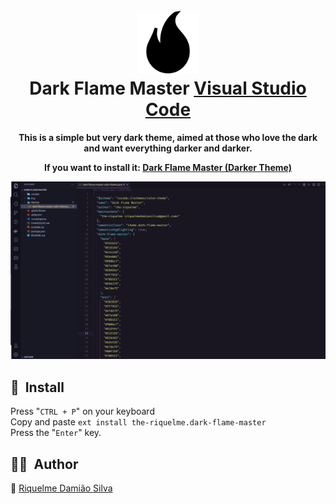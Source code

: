 
<h1 align="center">
  <br>
  <img src="./img/icon.png" alt="Dark Flame Master Logo" width="100">
  <br>
  Dark Flame Master <a href="https://code.visualstudio.com/">Visual Studio Code</a>
  <br>
</h1>

<p align="center">
  <strong>This is a simple but very dark theme, aimed at those who love the dark and want everything darker and darker.</strong>
</p>

<p align="center">
  <strong>If you want to install it: <a href="https://marketplace.visualstudio.com/items?itemName=the-riquelme.dark-flame-master&ssr=false#review-details">Dark Flame Master (Darker Theme)</a></strong>
</p>

<img src="./img/Screenshot from 2022-12-02 18-43-22.png" target="_blank">

## 🚀&nbsp; Install

Press "`CTRL + P`" on your keyboard<br />
Copy and paste `ext install the-riquelme.dark-flame-master`<br />
Press the "`Enter`" key.<br />

## 👨‍💻&nbsp; Author

👤 [Riquelme Damião Silva](https://github.com/the-riquelme)
